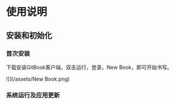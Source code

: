 # 使用说明

## 安装和初始化

### 首次安装

下载安装GitBook客户端，双击运行，登录，New Book，即可开始书写。

![](/assets/New Book.png)

### 系统运行及应用更新



